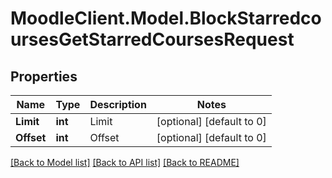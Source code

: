 # MoodleClient.Model.BlockStarredcoursesGetStarredCoursesRequest

## Properties

Name | Type | Description | Notes
------------ | ------------- | ------------- | -------------
**Limit** | **int** | Limit | [optional] [default to 0]
**Offset** | **int** | Offset | [optional] [default to 0]

[[Back to Model list]](../README.md#documentation-for-models) [[Back to API list]](../README.md#documentation-for-api-endpoints) [[Back to README]](../README.md)

